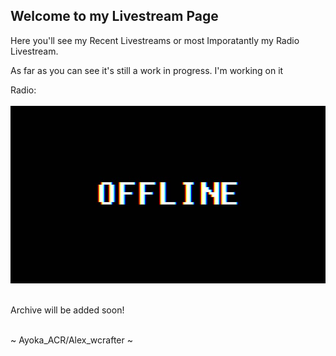 ## Welcome to my Livestream Page

Here you'll see my Recent Livestreams or most Imporatantly my Radio Livestream.

As far as you can see it's still a work in progress. I'm working on it

Radio: <br> <br>
![Offline](https://github.com/alexwcrafter/livestreams/blob/gh-pages/1.jpg?raw=true)<br> <br>

Archive will be added soon!

<br>
~ Ayoka_ACR/Alex_wcrafter ~
